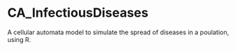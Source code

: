# CA_InfectiousDiseases
A cellular automata  model to simulate the spread of diseases in a poulation, using R.
